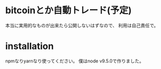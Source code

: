 # bitcoinとか自動トレード(予定)

本当に実用的なものが出来たら公開しないはずなので、
利用は自己責任で。

# installation

npmなりyarnなり使ってください。
僕はnode v9.5.0で作りました。

